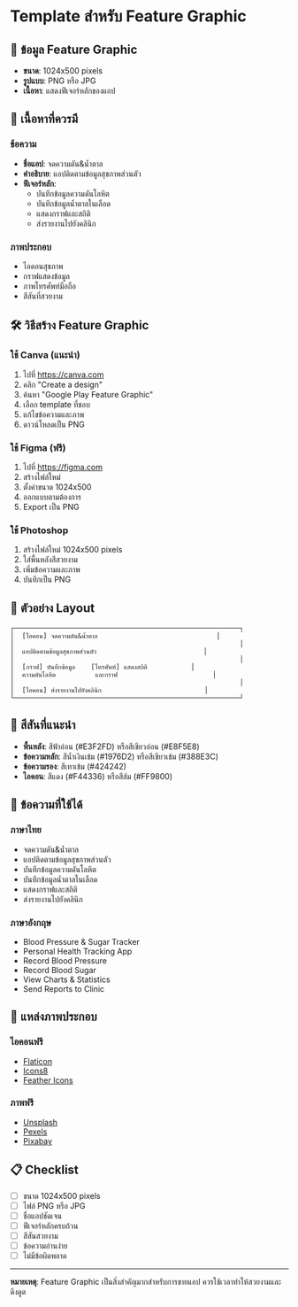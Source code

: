 # Template สำหรับ Feature Graphic

## 📐 ข้อมูล Feature Graphic
- **ขนาด**: 1024x500 pixels
- **รูปแบบ**: PNG หรือ JPG
- **เนื้อหา**: แสดงฟีเจอร์หลักของแอป

## 🎨 เนื้อหาที่ควรมี

### ข้อความ
- **ชื่อแอป**: จดความดัน&น้ำตาล
- **คำอธิบาย**: แอปติดตามข้อมูลสุขภาพส่วนตัว
- **ฟีเจอร์หลัก**:
  - บันทึกข้อมูลความดันโลหิต
  - บันทึกข้อมูลน้ำตาลในเลือด
  - แสดงกราฟและสถิติ
  - ส่งรายงานไปยังคลินิก

### ภาพประกอบ
- ไอคอนสุขภาพ
- กราฟแสดงข้อมูล
- ภาพโทรศัพท์มือถือ
- สีสันที่สวยงาม

## 🛠️ วิธีสร้าง Feature Graphic

### ใช้ Canva (แนะนำ)
1. ไปที่ https://canva.com
2. คลิก "Create a design"
3. ค้นหา "Google Play Feature Graphic"
4. เลือก template ที่ชอบ
5. แก้ไขข้อความและภาพ
6. ดาวน์โหลดเป็น PNG

### ใช้ Figma (ฟรี)
1. ไปที่ https://figma.com
2. สร้างไฟล์ใหม่
3. ตั้งค่าขนาด 1024x500
4. ออกแบบตามต้องการ
5. Export เป็น PNG

### ใช้ Photoshop
1. สร้างไฟล์ใหม่ 1024x500 pixels
2. ใส่พื้นหลังสีสวยงาม
3. เพิ่มข้อความและภาพ
4. บันทึกเป็น PNG

## 🎯 ตัวอย่าง Layout

```
┌─────────────────────────────────────────────────────────┐
│  [ไอคอน] จดความดัน&น้ำตาล                              │
│                                                         │
│  แอปติดตามข้อมูลสุขภาพส่วนตัว                           │
│                                                         │
│  [กราฟ] บันทึกข้อมูล    [โทรศัพท์] แสดงสถิติ           │
│  ความดันโลหิต          และกราฟ                        │
│                                                         │
│  [ไอคอน] ส่งรายงานไปยังคลินิก                          │
└─────────────────────────────────────────────────────────┘
```

## 🎨 สีสันที่แนะนำ
- **พื้นหลัง**: สีฟ้าอ่อน (#E3F2FD) หรือสีเขียวอ่อน (#E8F5E8)
- **ข้อความหลัก**: สีน้ำเงินเข้ม (#1976D2) หรือสีเขียวเข้ม (#388E3C)
- **ข้อความรอง**: สีเทาเข้ม (#424242)
- **ไอคอน**: สีแดง (#F44336) หรือสีส้ม (#FF9800)

## 📝 ข้อความที่ใช้ได้

### ภาษาไทย
- จดความดัน&น้ำตาล
- แอปติดตามข้อมูลสุขภาพส่วนตัว
- บันทึกข้อมูลความดันโลหิต
- บันทึกข้อมูลน้ำตาลในเลือด
- แสดงกราฟและสถิติ
- ส่งรายงานไปยังคลินิก

### ภาษาอังกฤษ
- Blood Pressure & Sugar Tracker
- Personal Health Tracking App
- Record Blood Pressure
- Record Blood Sugar
- View Charts & Statistics
- Send Reports to Clinic

## 🔗 แหล่งภาพประกอบ

### ไอคอนฟรี
- [Flaticon](https://www.flaticon.com)
- [Icons8](https://icons8.com)
- [Feather Icons](https://feathericons.com)

### ภาพฟรี
- [Unsplash](https://unsplash.com)
- [Pexels](https://www.pexels.com)
- [Pixabay](https://pixabay.com)

## 📋 Checklist

- [ ] ขนาด 1024x500 pixels
- [ ] ไฟล์ PNG หรือ JPG
- [ ] ชื่อแอปชัดเจน
- [ ] ฟีเจอร์หลักครบถ้วน
- [ ] สีสันสวยงาม
- [ ] ข้อความอ่านง่าย
- [ ] ไม่มีข้อผิดพลาด

---

**หมายเหตุ**: Feature Graphic เป็นสิ่งสำคัญมากสำหรับการขายแอป ควรใช้เวลาทำให้สวยงามและดึงดูด
